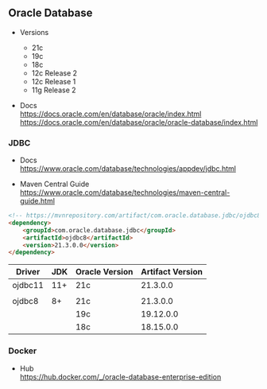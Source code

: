 
## Oracle Database

- Versions
  - 21c
  - 19c
  - 18c
  - 12c Release 2
  - 12c Release 1
  - 11g Release 2

- Docs  
  https://docs.oracle.com/en/database/oracle/index.html
  https://docs.oracle.com/en/database/oracle/oracle-database/index.html

### JDBC

- Docs  
  https://www.oracle.com/database/technologies/appdev/jdbc.html

- Maven Central Guide  
  https://www.oracle.com/database/technologies/maven-central-guide.html

```html
<!-- https://mvnrepository.com/artifact/com.oracle.database.jdbc/ojdbc8 -->
<dependency>
    <groupId>com.oracle.database.jdbc</groupId>
    <artifactId>ojdbc8</artifactId>
    <version>21.3.0.0</version>
</dependency>
```
| Driver | JDK | Oracle Version | Artifact Version |
| --- | --- | --- | --- |
| ojdbc11 | 11+ | 21c | 21.3.0.0 |
| | | | |
| ojdbc8 | 8+ | 21c | 21.3.0.0 |
| | | 19c | 19.12.0.0 |
| | | 18c | 18.15.0.0 |

### Docker

- Hub  
  https://hub.docker.com/_/oracle-database-enterprise-edition


